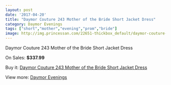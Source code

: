 ```yaml
---
layout: post
date: '2017-04-20'
title: "Daymor Couture 243 Mother of the Bride Short Jacket Dress"
category: Daymor Evenings
tags: ["short","mother","evening","prom","bride"]
image: http://img.princessan.com/22651-thickbox_default/daymor-couture-243-mother-of-the-bride-short-jacket-dress.jpg
---
```

Daymor Couture 243 Mother of the Bride Short Jacket Dress

On Sales: **$337.99**
<a href="https://www.princessan.com/en/daymor-evenings/10303-daymor-couture-243-mother-of-the-bride-short-jacket-dress.html"><amp-img layout="responsive" width="600" height="600" src="//img.princessan.com/22651-thickbox_default/daymor-couture-243-mother-of-the-bride-short-jacket-dress.jpg" alt="Daymor Couture 243 Mother of the Bride Short Jacket Dress 0" /></a>
<a href="https://www.princessan.com/en/daymor-evenings/10303-daymor-couture-243-mother-of-the-bride-short-jacket-dress.html"><amp-img layout="responsive" width="600" height="600" src="//img.princessan.com/22652-thickbox_default/daymor-couture-243-mother-of-the-bride-short-jacket-dress.jpg" alt="Daymor Couture 243 Mother of the Bride Short Jacket Dress 1" /></a>

Buy it: [Daymor Couture 243 Mother of the Bride Short Jacket Dress](https://www.princessan.com/en/daymor-evenings/10303-daymor-couture-243-mother-of-the-bride-short-jacket-dress.html "Daymor Couture 243 Mother of the Bride Short Jacket Dress")

View more: [Daymor Evenings](https://www.princessan.com/en/17-daymor-evenings "Daymor Evenings")